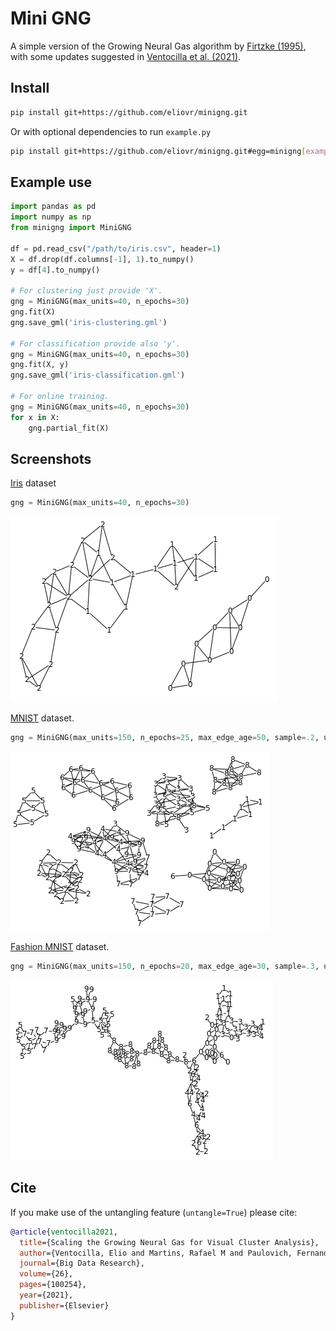 # Mini GNG
A simple version of the Growing Neural Gas algorithm by [Firtzke (1995)](http://citeseerx.ist.psu.edu/viewdoc/download?doi=10.1.1.648.1905&rep=rep1&type=pdf), with some updates suggested in [Ventocilla et al. (2021)](https://www.sciencedirect.com/science/article/pii/S221457962100071X). 

## Install
```bash
pip install git+https://github.com/eliovr/minigng.git
```

Or with optional dependencies to run `example.py`

```bash
pip install git+https://github.com/eliovr/minigng.git#egg=minigng[example]
```

## Example use
```python
import pandas as pd
import numpy as np
from minigng import MiniGNG

df = pd.read_csv("/path/to/iris.csv", header=1)
X = df.drop(df.columns[-1], 1).to_numpy()
y = df[4].to_numpy()

# For clustering just provide 'X'.
gng = MiniGNG(max_units=40, n_epochs=30)
gng.fit(X)
gng.save_gml('iris-clustering.gml')

# For classification provide also 'y'.
gng = MiniGNG(max_units=40, n_epochs=30)
gng.fit(X, y)
gng.save_gml('iris-classification.gml')

# For online training.
gng = MiniGNG(max_units=40, n_epochs=30)
for x in X:
    gng.partial_fit(X)
```

## Screenshots

[Iris](https://archive.ics.uci.edu/ml/datasets/Iris) dataset
```python
gng = MiniGNG(max_units=40, n_epochs=30)
```
![alt text](img/iris.png)

[MNIST](http://yann.lecun.com/exdb/mnist/) dataset.
```python
gng = MiniGNG(max_units=150, n_epochs=25, max_edge_age=50, sample=.2, untangle=True, max_size_connect=5)
```
![alt text](img/mnist.png)


[Fashion MNIST](https://github.com/zalandoresearch/fashion-mnist) dataset.
```python
gng = MiniGNG(max_units=150, n_epochs=20, max_edge_age=30, sample=.3, untangle=True, max_size_connect=0)
```
![alt text](img/fashion_mnist.png)

## Cite

If you make use of the untangling feature (`untangle=True`) please cite:

```bibtex
@article{ventocilla2021,
  title={Scaling the Growing Neural Gas for Visual Cluster Analysis},
  author={Ventocilla, Elio and Martins, Rafael M and Paulovich, Fernando and Riveiro, Maria},
  journal={Big Data Research},
  volume={26},
  pages={100254},
  year={2021},
  publisher={Elsevier}
}
```